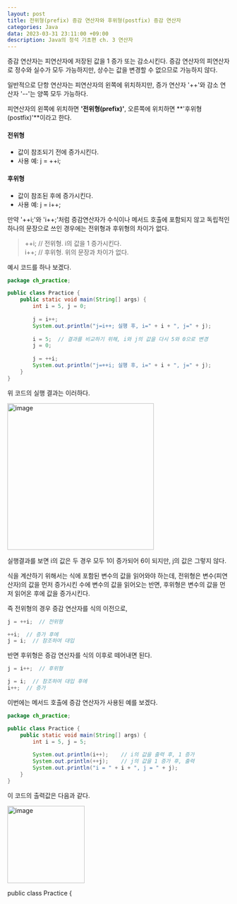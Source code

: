 ```yaml
---
layout: post
title: 전위형(prefix) 증감 연산자와 후위형(postfix) 증감 연산자
categories: Java
data: 2023-03-31 23:11:00 +09:00
description: Java의 정석 기초편 ch. 3 연산자
---
```

증감 연산자는 피연산자에 저장된 값을 1 증가 또는 감소시킨다. 증감 연산자의 피연산자로 정수와 실수가 모두 가능하지만, 상수는 값을 변경할 수 없으므로 가능하지 않다.

일반적으로 단항 연산자는 피연산자의 왼쪽에 위치하지만, 증가 연산자 '++'와 감소 연산자 '--'는 양쪽 모두 가능하다.

피연산자의 왼쪽에 위치하면 **'전위형(prefix)'**, 오른쪽에 위치하면 **'후위형(postfix)'**이라고 한다.


#### 전위형
* 값이 참조되기 전에 증가시킨다.
* 사용 예: j = ++i;


#### 후위형
* 값이 참조된 후에 증가시킨다.
* 사용 예: j = i++;


만약 '++i;'와 'i++;'처럼 증감연산자가 수식이나 메서드 호출에 포함되지 않고 독립적인 하나의 문장으로 쓰인 경우에는 전위형과 후위형의 차이가 없다.

> ++i;  // 전위형. i의 값을 1 증가시킨다.\
> i++;  // 후위형. 위의 문장과 차이가 없다.


예시 코드를 하나 보겠다.

```java
package ch_practice;

public class Practice {
	public static void main(String[] args) {		
		int i = 5, j = 0;
		
		j = i++;
		System.out.println("j=i++; 실행 후, i=" + i + ", j=" + j);
		
		i = 5;	// 결과를 비교하기 위해, i와 j의 값을 다시 5와 0으로 변경 
		j = 0;
		
		j = ++i;
		System.out.println("j=++i; 실행 후, i=" + i + ", j=" + j);
	}
}
```

위 코드의 실행 결과는 이러하다.


<img width="332" alt="image" src="https://user-images.githubusercontent.com/88493727/229147305-ffb488a2-9295-41c7-9f3c-aecead2ab00d.png">


실행결과를 보면 i의 값은 두 경우 모두 1이 증가되어 6이 되지만, j의 값은 그렇지 않다.

식을 계산하기 위해서는 식에 포함된 변수의 값을 읽어와야 하는데, 전위형은 변수(피연산자)의 값을 먼저 증가시킨 수에 변수의 값을 읽어오는 반면, 후위형은 변수의 값을 먼저 읽어온 후에 값을 증가시킨다.

즉 전위형의 경우 증감 연산자를 식의 이전으로,

```java
j = ++i;  // 전위형

++i;  // 증가 후에
j = i;  // 참조하여 대입
```

반면 후위형은 증감 연산자를 식의 이후로 떼어내면 된다.

```java
j = i++;  // 후위형

j = i;  // 참조하여 대입 후에
i++;  // 증가
```


이번에는 메서드 호출에 증감 연산자가 사용된 예를 보겠다.

```java
package ch_practice;

public class Practice {
	public static void main(String[] args) {		
		int i = 5, j = 5;
		
		System.out.println(i++);	// i의 값을 출력 후, 1 증가 
		System.out.println(++j);	// j의 값을 1 증가 후, 출력 
		System.out.println("i = " + i + ", j = " + j);
	}
}
```

이 코드의 출력값은 다음과 같다.

<img width="175" alt="image" src="https://user-images.githubusercontent.com/88493727/229149784-031ebb7a-7027-4e68-86be-27831e0f2a79.png">

public class Practice {
